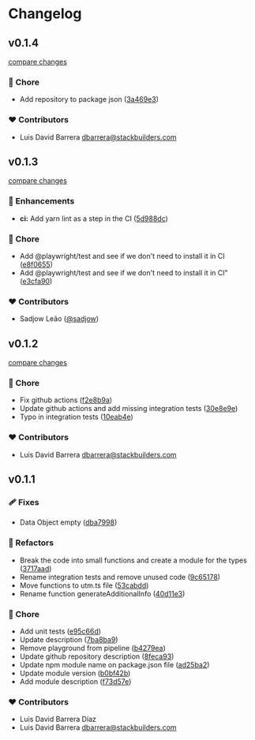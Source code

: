 # Changelog


## v0.1.4

[compare changes](https://github.com/stackbuilders/nuxt-utm/compare/v0.1.3...v0.1.4)

### 🏡 Chore

- Add repository to package json ([3a469e3](https://github.com/stackbuilders/nuxt-utm/commit/3a469e3))

### ❤️ Contributors

- Luis David Barrera <dbarrera@stackbuilders.com>

## v0.1.3

[compare changes](https://github.com/your-org/my-module/compare/v0.1.2...v0.1.3)

### 🚀 Enhancements

- **ci:** Add yarn lint as a step in the CI ([5d988dc](https://github.com/your-org/my-module/commit/5d988dc))

### 🏡 Chore

- Add @playwright/test and see if we don't need to install it in CI ([e8f0655](https://github.com/your-org/my-module/commit/e8f0655))
- Add @playwright/test and see if we don't need to install it in CI" ([e3cfa90](https://github.com/your-org/my-module/commit/e3cfa90))

### ❤️ Contributors

- Sadjow Leão ([@sadjow](http://github.com/sadjow))

## v0.1.2

[compare changes](https://github.com/your-org/my-module/compare/v0.1.1...v0.1.2)

### 🏡 Chore

- Fix github actions ([f2e8b9a](https://github.com/your-org/my-module/commit/f2e8b9a))
- Update github actions and add missing integration tests ([30e8e9e](https://github.com/your-org/my-module/commit/30e8e9e))
- Typo in integration tests ([10eab4e](https://github.com/your-org/my-module/commit/10eab4e))

### ❤️ Contributors

- Luis David Barrera <dbarrera@stackbuilders.com>

## v0.1.1


### 🩹 Fixes

- Data Object empty ([dba7998](https://github.com/your-org/my-module/commit/dba7998))

### 💅 Refactors

- Break the code into small functions and create a module for the types ([3717aad](https://github.com/your-org/my-module/commit/3717aad))
- Rename integration tests and remove unused code ([9c65178](https://github.com/your-org/my-module/commit/9c65178))
- Move functions to utm.ts file ([53cabdd](https://github.com/your-org/my-module/commit/53cabdd))
- Rename function generateAdditionalInfo ([40d11e3](https://github.com/your-org/my-module/commit/40d11e3))

### 🏡 Chore

- Add unit tests ([e95c66d](https://github.com/your-org/my-module/commit/e95c66d))
- Update description ([7ba8ba9](https://github.com/your-org/my-module/commit/7ba8ba9))
- Remove playground from pipeline ([b4279ea](https://github.com/your-org/my-module/commit/b4279ea))
- Update github repository description ([8feca93](https://github.com/your-org/my-module/commit/8feca93))
- Update npm module name on package.json file ([ad25ba2](https://github.com/your-org/my-module/commit/ad25ba2))
- Update module version ([b0bf42b](https://github.com/your-org/my-module/commit/b0bf42b))
- Add module description ([f73d57e](https://github.com/your-org/my-module/commit/f73d57e))

### ❤️ Contributors

- Luis David Barrera Díaz 
- Luis David Barrera <dbarrera@stackbuilders.com>

